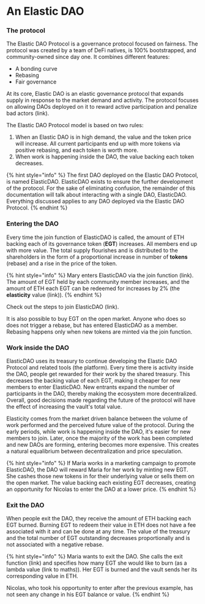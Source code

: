 # An Elastic DAO

### The protocol

The Elastic DAO Protocol is a governance protocol focused on fairness. The protocol was created by a team of DeFi natives, is 100% bootstrapped, and community-owned since day one. It combines different features:

* A bonding curve 
* Rebasing
* Fair governance

At its core, Elastic DAO is an elastic governance protocol that expands supply in response to the market demand and activity. The protocol focuses on allowing DAOs deployed on it to reward active participation and penalize bad actors \(link\).

The Elastic DAO Protocol model is based on two rules:

1. When an Elastic DAO is in high demand, the value and the token price will increase. All current participants end up with more tokens via positive rebasing, and each token is worth more.
2. When work is happening inside the DAO, the value backing each token decreases.

{% hint style="info" %}
The first DAO deployed on the Elastic DAO Protocol, is named ElasticDAO. ElasticDAO exists to ensure the further development of the protocol. For the sake of eliminating confusion, the remainder of this documentation will talk about interacting with a single DAO, ElasticDAO. Everything discussed applies to any DAO deployed via the Elastic DAO Protocol.
{% endhint %}

### Entering the DAO 

Every time the join function of ElasticDAO is called, the amount of ETH backing each of its governance token \(**EGT**\) increases. All members end up with more value. The total supply flourishes and is distributed to the shareholders in the form of a proportional increase in number of **tokens** \(rebase\) and a rise in the price of the token.

{% hint style="info" %}
Mary enters ElasticDAO via the join function \(link\). The amount of EGT held by each community member increases, and the amount of ETH each EGT can be redeemed for increases by 2% \(the **elasticity** value \(link\)\).
{% endhint %}

Check out the steps to join ElasticDAO \(link\).

It is also possible to buy EGT on the open market. Anyone who does so does not trigger a rebase, but has entered ElasticDAO as a member. Rebasing happens only when new tokens are minted via the join function.

### Work inside the DAO

ElasticDAO uses its treasury to continue developing the Elastic DAO Protocol and related tools \(the platform\). Every time there is activity inside the DAO, people get rewarded for their work by the shared treasury. This decreases the backing value of each EGT, making it cheaper for new members to enter ElasticDAO. New entrants expand the number of participants in the DAO, thereby making the ecosystem more decentralized. Overall, good decisions made regarding the future of the protocol will have the effect of increasing the vault's total value.

Elasticity comes from the market driven balance between the volume of work performed and the perceived future value of the protocol. During the early periods, while work is happening inside the DAO, it's easier for new members to join. Later, once the majority of the work has been completed and new DAOs are forming, entering becomes more expensive. This creates a natural equalibrium between decentralization and price speculation.

{% hint style="info" %}
If Maria works in a marketing campaign to promote ElasticDAO, the DAO will reward Maria for her work by minting new EGT. She cashes those new tokens in for their underlying value or sells them on the open market. The value backing each existing EGT decreases, creating an opportunity for Nicolas to enter the DAO at a lower price.
{% endhint %}

### Exit the DAO

When people exit the DAO, they receive the amount of ETH backing each EGT burned. Burning EGT to redeem their value in ETH does not have a fee associated with it and can be done at any time. The value of the treasury and the total number of EGT outstanding decreases proportionally and is not associated with a negative rebase.

{% hint style="info" %}
Maria wants to exit the DAO. She calls the exit function \(link\) and specifies how many EGT she would like to burn \(as a lambda value \(link to maths\)\). Her EGT is burned and the vault sends her its corresponding value in ETH.

Nicolas, who took his opportunity to enter after the previous example, has not seen any change in his EGT balance or value.
{% endhint %}

